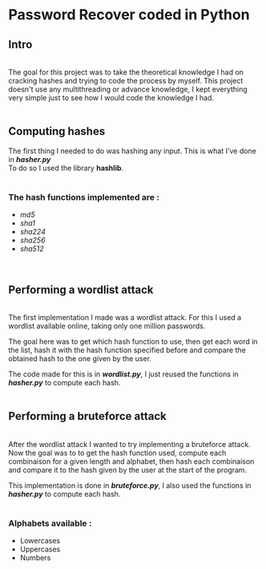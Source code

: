 # Password Recover coded in Python

## Intro

<br>The goal for this project was to take the theoretical knowledge I had on cracking hashes and trying to code the process by myself. This project doesn't use any multithreading or advance knowledge, I kept everything very simple just to see how I would code the knowledge I had.<br><br>

## Computing hashes<br>
The first thing I needed to do was hashing any input. This is what I've done in ***hasher.py***
<br>
To do so I used the library **hashlib**.
<br><br>

### The hash functions implemented are :
- *md5*<br>
- *sha1*<br>
- *sha224*<br>
- *sha256*<br>
- *sha512*<br>

<br>

## Performing a wordlist attack
<br>
The first implementation I made was a wordlist attack. For this I used a wordlist available online, taking only one million passwords.

The goal here was to get which hash function to use, then get each word in the list, hash it with the hash function specified before and compare the obtained hash to the one given by the user.

The code made for this is in ***wordlist.py***, I just reused the functions in ***hasher.py*** to compute each hash.
<br><br>

## Performing a bruteforce attack
<br>
After the wordlist attack I wanted to try implementing a bruteforce attack.<br>
Now the goal was to to get the hash function used, compute each combinaison for a given length and alphabet, then hash each combinaison and compare it to the hash given by the user at the start of the program.

This implementation is done in ***bruteforce.py***, I also used the functions in ***hasher.py*** to compute each hash.<br><br>

### Alphabets available :<br>
- Lowercases
- Uppercases
- Numbers